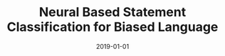 ---
title: "Neural Based Statement Classification for Biased Language"
authors: "Hube, Christoph; Fetahu, Besnik"
collection: publications
permalink: /publication/2019-DBLP_conf_wsdm_HubeF19
date: 2019-01-01
venue: "Proceedings of the Twelfth ACM International Conference on Web Search and Data Mining, WSDM 2019, Melbourne, VIC, Australia, February 11-15, 2019"
---